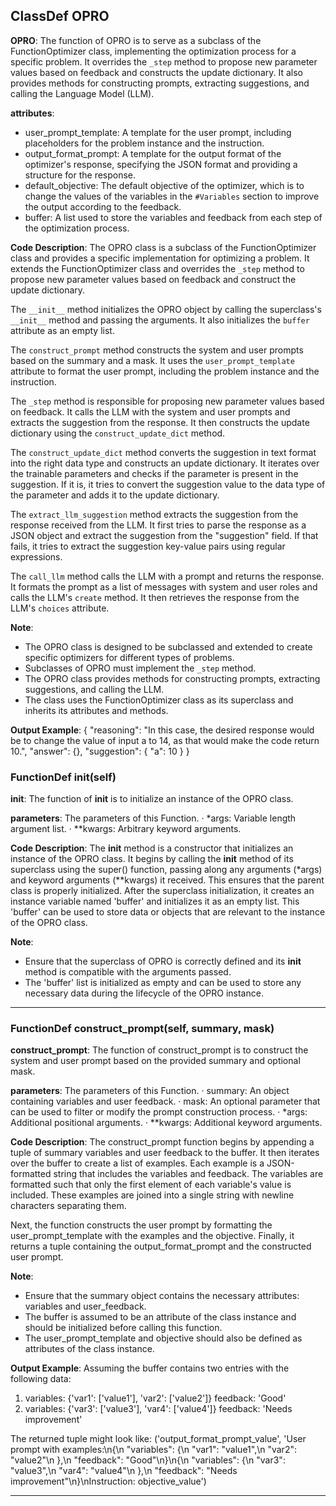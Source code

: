 ## ClassDef OPRO
**OPRO**: The function of OPRO is to serve as a subclass of the FunctionOptimizer class, implementing the optimization process for a specific problem. It overrides the `_step` method to propose new parameter values based on feedback and constructs the update dictionary. It also provides methods for constructing prompts, extracting suggestions, and calling the Language Model (LLM).

**attributes**:
- user_prompt_template: A template for the user prompt, including placeholders for the problem instance and the instruction.
- output_format_prompt: A template for the output format of the optimizer's response, specifying the JSON format and providing a structure for the response.
- default_objective: The default objective of the optimizer, which is to change the values of the variables in the `#Variables` section to improve the output according to the feedback.
- buffer: A list used to store the variables and feedback from each step of the optimization process.

**Code Description**:
The OPRO class is a subclass of the FunctionOptimizer class and provides a specific implementation for optimizing a problem. It extends the FunctionOptimizer class and overrides the `_step` method to propose new parameter values based on feedback and construct the update dictionary.

The `__init__` method initializes the OPRO object by calling the superclass's `__init__` method and passing the arguments. It also initializes the `buffer` attribute as an empty list.

The `construct_prompt` method constructs the system and user prompts based on the summary and a mask. It uses the `user_prompt_template` attribute to format the user prompt, including the problem instance and the instruction.

The `_step` method is responsible for proposing new parameter values based on feedback. It calls the LLM with the system and user prompts and extracts the suggestion from the response. It then constructs the update dictionary using the `construct_update_dict` method.

The `construct_update_dict` method converts the suggestion in text format into the right data type and constructs an update dictionary. It iterates over the trainable parameters and checks if the parameter is present in the suggestion. If it is, it tries to convert the suggestion value to the data type of the parameter and adds it to the update dictionary.

The `extract_llm_suggestion` method extracts the suggestion from the response received from the LLM. It first tries to parse the response as a JSON object and extract the suggestion from the "suggestion" field. If that fails, it tries to extract the suggestion key-value pairs using regular expressions.

The `call_llm` method calls the LLM with a prompt and returns the response. It formats the prompt as a list of messages with system and user roles and calls the LLM's `create` method. It then retrieves the response from the LLM's `choices` attribute.

**Note**:
- The OPRO class is designed to be subclassed and extended to create specific optimizers for different types of problems.
- Subclasses of OPRO must implement the `_step` method.
- The OPRO class provides methods for constructing prompts, extracting suggestions, and calling the LLM.
- The class uses the FunctionOptimizer class as its superclass and inherits its attributes and methods.

**Output Example**:
{
    "reasoning": "In this case, the desired response would be to change the value of input a to 14, as that would make the code return 10.",
    "answer": {},
    "suggestion": {
        "a": 10
    }
}
### FunctionDef __init__(self)
**__init__**: The function of __init__ is to initialize an instance of the OPRO class.

**parameters**: The parameters of this Function.
· *args: Variable length argument list.
· **kwargs: Arbitrary keyword arguments.

**Code Description**: The __init__ method is a constructor that initializes an instance of the OPRO class. It begins by calling the __init__ method of its superclass using the super() function, passing along any arguments (*args) and keyword arguments (**kwargs) it received. This ensures that the parent class is properly initialized. After the superclass initialization, it creates an instance variable named 'buffer' and initializes it as an empty list. This 'buffer' can be used to store data or objects that are relevant to the instance of the OPRO class.

**Note**: 
- Ensure that the superclass of OPRO is correctly defined and its __init__ method is compatible with the arguments passed.
- The 'buffer' list is initialized as empty and can be used to store any necessary data during the lifecycle of the OPRO instance.
***
### FunctionDef construct_prompt(self, summary, mask)
**construct_prompt**: The function of construct_prompt is to construct the system and user prompt based on the provided summary and optional mask.

**parameters**: The parameters of this Function.
· summary: An object containing variables and user feedback.
· mask: An optional parameter that can be used to filter or modify the prompt construction process.
· *args: Additional positional arguments.
· **kwargs: Additional keyword arguments.

**Code Description**: The construct_prompt function begins by appending a tuple of summary variables and user feedback to the buffer. It then iterates over the buffer to create a list of examples. Each example is a JSON-formatted string that includes the variables and feedback. The variables are formatted such that only the first element of each variable's value is included. These examples are joined into a single string with newline characters separating them.

Next, the function constructs the user prompt by formatting the user_prompt_template with the examples and the objective. Finally, it returns a tuple containing the output_format_prompt and the constructed user prompt.

**Note**: 
- Ensure that the summary object contains the necessary attributes: variables and user_feedback.
- The buffer is assumed to be an attribute of the class instance and should be initialized before calling this function.
- The user_prompt_template and objective should also be defined as attributes of the class instance.

**Output Example**: 
Assuming the buffer contains two entries with the following data:
1. variables: {'var1': ['value1'], 'var2': ['value2']}
   feedback: 'Good'
2. variables: {'var3': ['value3'], 'var4': ['value4']}
   feedback: 'Needs improvement'

The returned tuple might look like:
('output_format_prompt_value', 'User prompt with examples:\n{\n    "variables": {\n        "var1": "value1",\n        "var2": "value2"\n    },\n    "feedback": "Good"\n}\n{\n    "variables": {\n        "var3": "value3",\n        "var4": "value4"\n    },\n    "feedback": "Needs improvement"\n}\nInstruction: objective_value')
***
